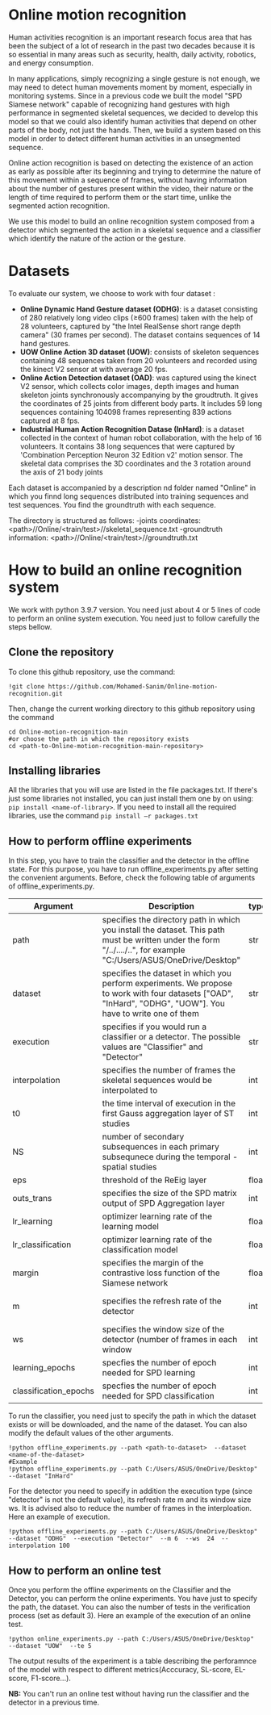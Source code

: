 # Online motion recognition
Human activities recognition is an important research focus area that has been the subject of a lot of research in the past two decades because it is so essential in many areas such as security, health, daily activity, robotics, and energy consumption.

In many applications, simply recognizing a single gesture is not enough, we may need to detect human movements moment by moment, especially in monitoring systems. Since in a previous code we built the model "SPD Siamese network" capable of recognizing hand gestures with high performance in segmented skeletal sequences, we decided to develop this model so that we could also identify human activities that depend on other parts of the body, not just the hands. Then, we build a system based on this model in order to detect different human activities in an unsegmented sequence.

Online action recognition is based on detecting the existence of an action as early as possible after its beginning and trying to determine the nature of this movement within a sequence of frames, without having information about the number of gestures present within the video, their nature or the length of time required to perform them or the start time, unlike the segmented action recognition. 

We use this model to build an online recognition system composed from a detector which segmented the action in a skeletal sequence and a classifier which identify the nature of the action or the gesture. 
# Datasets
To evaluate our system, we choose to work with four dataset :
  - **Online Dynamic Hand Gesture dataset (ODHG)**: is a dataset consisting of 280 relatively long video clips ($\ge$600 frames) taken with the help of 28 volunteers, captured by "the Intel RealSense short range depth camera" (30 frames per second). The dataset contains sequences of 14 hand gestures.
  - **UOW Online Action 3D dataset (UOW)**: consists of skeleton sequences containing 48 sequences taken from 20 volunteers and  recorded using the kinect V2 sensor at with average 20 fps.
  - **Online Action Detection dataset (OAD)**: was captured using the kinect V2 sensor, which collects color images, depth images and human skeleton joints synchronously accompanying by the groudtruth. It gives the coordinates of 25 joints from different body parts. It includes 59 long sequences containing 104098 frames representing 839 actions captured at 8 fps.
  - **Industrial Human Action Recognition Datase (InHard)**: is a dataset collected in the context of human robot collaboration, with the help of 16 volunteers. It contains 38 long sequences that were captured by 'Combination Perception Neuron 32 Edition v2' motion sensor. The skeletal data comprises the 3D coordinates and the 3 rotation around the axis of 21 body joints 
  
Each dataset is accompanied by a description  nd folder named "Online" in which you finnd long sequences distributed into training sequences and test sequences. You find the groundtruth with each sequence. 

The directory is structured as follows:
  -joints coordinates: \<path\>\/<name-of-dataset>/Online/<train/test>\/<name-of-sequence>\/skeletal_sequence.txt
  -groundtruth information: \<path\>\/<name-of-dataset>\/Online/<train/test>/<name-of-sequence>/groundtruth.txt
# How to build an online recognition system
We work with python 3.9.7 version. You need just about 4 or 5 lines of code to perform an online system execution. You need just to follow carefully the steps bellow.
## Clone the repository
To clone this github repository, use the command:
```
!git clone https://github.com/Mohamed-Sanim/Online-motion-recognition.git
```
Then, change the current working directory to this github repository using the command
```
cd Online-motion-recognition-main
#or choose the path in which the repository exists
cd <path-to-Online-motion-recognition-main-repository> 
```
## Installing libraries
All the libraries that you will use are listed in the file packages.txt. If there's just some libraries not installed, you can just install them one by on using: `pip install <name-of-library>`.  If you need to install all the required libraries, use the command `pip install –r packages.txt`
## How to  perform offline experiments
In this step,  you have to train the classifier and the detector in the offline state. For this purpose, you have to run offline_experiments.py after setting the convenient arguments. Before, check the following table of arguments of offline_experiments.py.

| Argument | Description |type | Default |Requirement |
| --- | --- | --- | --- | --- |
| path | specifies the directory path in which you install the dataset. This path must be written under the form "/../..../..", for example "C:/Users/ASUS/OneDrive/Desktop" | str | - | **Required** |
| dataset | specifies the dataset in which you perform experiments. We propose to work with four datasets \["OAD", "InHard", "ODHG", "UOW"\]. You have to write one of them| str| "OAD | Not required |
| execution | specifies if you would run a classifier or a detector. The possible values are "Classifier" and "Detector" | str | "Classifier" | Not required |
| interpolation | specifies the number of frames the skeletal sequences would be interpolated to| int | 500 | Not required |
| t0 | the time interval of execution in the first Gauss aggregation layer of ST studies  | int| 1 | Not required |
| NS | number of secondary subsequences in each primary subsequnece during the temporal - spatial studies | int | 15 | Not required |
| eps | threshold of the ReEig layer | float | 0.0001 | Not required|
| outs_trans | specifies the size of the SPD matrix output of SPD Aggregation layer | int | 200 | Not required |
| lr_learning | optimizer learning rate of the learning model | float| 1e-5 | Not required  |
| lr_classification | optimizer learning rate of the classification model | float| 7e-4 | Not required  |
| margin | specifies the margin of the contrastive loss function of the Siamese network| float | 7.0 | Not required |
| m | specifies the refresh rate of the detector | int | - |  **Required** if you execute a Detector |
| ws | specifies the window size of the detector (number of frames in each window | int | - | **Required** if you execute a Detector |
| learning_epochs | specfies the number of epoch needed for SPD learning | int | 10 | Not required |
| classification_epochs |specfies the number of epoch needed for SPD classification | int | 100 | Not required |

To run the classifier, you need just to specify the path in which the dataset exists or will be downloaded, and the name of the dataset. You can also modify the default values of the other arguments.
```
!python offline_experiments.py --path <path-to-dataset>  --dataset <name-of-the-dataset>
#Example 
!python offline_experiments.py --path C:/Users/ASUS/OneDrive/Desktop"   --dataset "InHard"
```

For the detector you need to specify in addition the execution type (since "detector" is not the default value), its refresh rate m and its window size ws. It is advised also to reduce the number of frames in the interploation. Here an example of execution.
```
!python offline_experiments.py --path C:/Users/ASUS/OneDrive/Desktop"   --dataset "ODHG"  --execution "Detector"  --m 6  --ws  24  --interpolation 100
```
## How to perform an online test
Once you perform the offline experiments on the Classifier and the Detector, you can perform the online experiments. You have just to specify the path, the dataset. You can also the number of tests in the verification process (set as default 3). Here an example of the execution of an online test.
```
!python online_experiments.py --path C:/Users/ASUS/OneDrive/Desktop"   --dataset "UOW"  --te 5
```
The output results of the experiment is a table describing the perforamnce of the model with respect to different metrics(Acccuracy, SL-score, EL-score, F1-score...).

**NB:** You can't run an online test without having run the classifier and the detector in a previous time.
